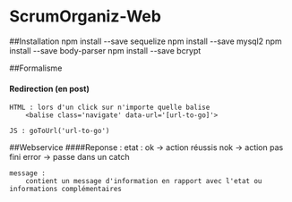 # ScrumOrganiz-Web

##Installation
    npm install --save sequelize
    npm install --save mysql2
    npm install --save body-parser
    npm install --save bcrypt
    
##Formalisme
#### Redirection (en post)
    HTML : lors d'un click sur n'importe quelle balise
        <balise class='navigate' data-url='[url-to-go]'>
     
    JS : goToUrl('url-to-go') 
    
##Webservice
####Reponse :
    etat :
        ok -> action réussis
        nok -> action pas fini
        error -> passe dans un catch
     
    message :
        contient un message d'information en rapport avec l'etat ou informations complémentaires
